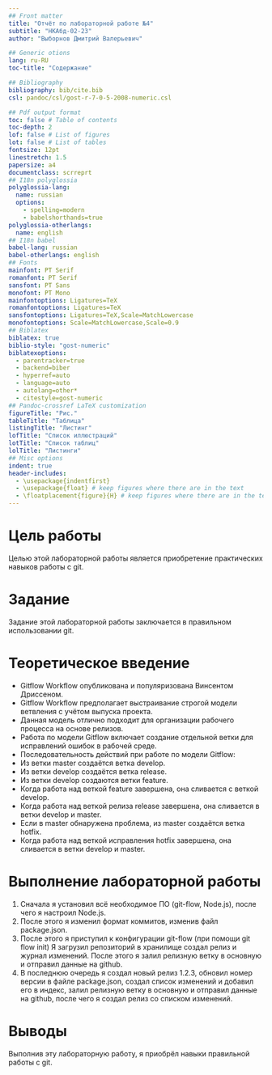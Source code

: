 ```yaml
---
## Front matter
title: "Отчёт по лабораторной работе №4"
subtitle: "НКАбд-02-23"
author: "Выборнов Дмитрий Валерьевич"

## Generic otions
lang: ru-RU
toc-title: "Содержание"

## Bibliography
bibliography: bib/cite.bib
csl: pandoc/csl/gost-r-7-0-5-2008-numeric.csl

## Pdf output format
toc: false # Table of contents
toc-depth: 2
lof: false # List of figures
lot: false # List of tables
fontsize: 12pt
linestretch: 1.5
papersize: a4
documentclass: scrreprt
## I18n polyglossia
polyglossia-lang:
  name: russian
  options:
	- spelling=modern
	- babelshorthands=true
polyglossia-otherlangs:
  name: english
## I18n babel
babel-lang: russian
babel-otherlangs: english
## Fonts
mainfont: PT Serif
romanfont: PT Serif
sansfont: PT Sans
monofont: PT Mono
mainfontoptions: Ligatures=TeX
romanfontoptions: Ligatures=TeX
sansfontoptions: Ligatures=TeX,Scale=MatchLowercase
monofontoptions: Scale=MatchLowercase,Scale=0.9
## Biblatex
biblatex: true
biblio-style: "gost-numeric"
biblatexoptions:
  - parentracker=true
  - backend=biber
  - hyperref=auto
  - language=auto
  - autolang=other*
  - citestyle=gost-numeric
## Pandoc-crossref LaTeX customization
figureTitle: "Рис."
tableTitle: "Таблица"
listingTitle: "Листинг"
lofTitle: "Список иллюстраций"
lotTitle: "Список таблиц"
lolTitle: "Листинги"
## Misc options
indent: true
header-includes:
  - \usepackage{indentfirst}
  - \usepackage{float} # keep figures where there are in the text
  - \floatplacement{figure}{H} # keep figures where there are in the text
---
```


# Цель работы

Целью этой лабораторной работы является приобретение практических навыков работы с git.

# Задание

Задание этой лабораторной работы заключается в правильном использовании git. 

# Теоретическое введение

 - Gitflow Workflow опубликована и популяризована Винсентом Дриссеном.
 - Gitflow Workflow предполагает выстраивание строгой модели ветвления с учётом выпуска проекта.
 - Данная модель отлично подходит для организации рабочего процесса на основе релизов.
 - Работа по модели Gitflow включает создание отдельной ветки для исправлений ошибок в рабочей среде.
 - Последовательность действий при работе по модели Gitflow:
 - Из ветки master создаётся ветка develop.
 - Из ветки develop создаётся ветка release.
 - Из ветки develop создаются ветки feature.
 - Когда работа над веткой feature завершена, она сливается с веткой develop.
 - Когда работа над веткой релиза release завершена, она сливается в ветки develop и master.
 - Если в master обнаружена проблема, из master создаётся ветка hotfix.
 - Когда работа над веткой исправления hotfix завершена, она сливается в ветки develop и master.

# Выполнение лабораторной работы

1. Сначала я установил всё необходимое ПО (git-flow, Node.js), после чего я настроил Node.js.
2. После этого я изменил формат коммитов, изменив файл package.json. 
3. После этого я приступил к конфигурации git-flow (при помощи git flow init) Я загрузил репозиторий в хранилище создал релиз и журнал изменений. После этого я залил релизную ветку в основную и отправил данные на github.
4. В последнюю очередь я создал новый релиз 1.2.3, обновил номер версии в файле package.json, создал список изменений и добавил его в индекс, залил релизную ветку в основную и отправил данные на github, после чего я создал релиз со списком изменений.

# Выводы

Выполнив эту лабораторную работу, я приобрёл навыки правильной работы с git. 
